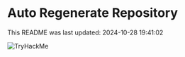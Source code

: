 # Auto Regenerate Repository

This README was last updated: 2024-10-28 19:41:02

 ![TryHackMe](https://tryhackme.com/badge/533634)